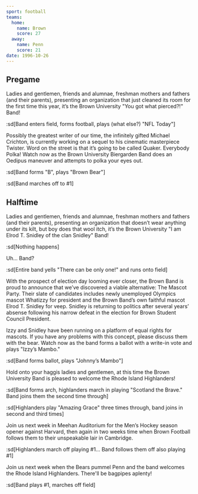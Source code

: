 ```yaml
---
sport: football
teams:
  home:
    name: Brown
    score: 27
  away:
    name: Penn
    score: 21
date: 1996-10-26
---
```


## Pregame

Ladies and gentlemen, friends and alumnae, freshman mothers and fathers (and their parents), presenting an organization that just cleaned its room for the first time this year, it’s the Brown University "You got what pierced?!" Band!

:sd[Band enters field, forms football, plays (what else?) "NFL Today"]

Possibly the greatest writer of our time, the infinitely gifted Michael Crichton, is currently working on a sequel to his cinematic masterpiece Twister. Word on the street is that it’s going to be called Quaker. Everybody Polka! Watch now as the Brown University Biergarden Band does an Oedipus maneuver and attempts to polka your eyes out.

:sd[Band forms "B", plays "Brown Bear"]

:sd[Band marches off to #1]

## Halftime

Ladies and gentlemen, friends and alumnae, freshman mothers and fathers (and their parents), presenting an organization that doesn’t wear anything under its kilt, but boy does that wool itch, it’s the Brown University "I am Elrod T. Snidley of the clan Snidley" Band!

:sd[Nothing happens]

Uh... Band?

:sd[Entire band yells "There can be only one!" and runs onto field]

With the prospect of election day looming ever closer, the Brown Band is proud to announce that we’ve discovered a viable alternative: The Mascot Party. Their slate of candidates includes newly unemployed Olympics mascot Whatizzy for president and the Brown Band’s own faithful mascot Elrod T. Snidley for veep. Snidley is returning to politics after several years’ absense following his narrow defeat in the election for Brown Student Council President.

Izzy and Snidley have been running on a platform of equal rights for mascots. If you have any problems with this concept, please discuss them with the bear. Watch now as the band forms a ballot with a write-in vote and plays "Izzy’s Mambo."

:sd[Band forms ballot, plays "Johnny’s Mambo"]

Hold onto your haggis ladies and gentlemen, at this time the Brown University Band is pleased to welcome the Rhode Island Highlanders!

:sd[Band forms arch, highlanders march in playing "Scotland the Brave." Band joins them the second time through]

:sd[Highlanders play "Amazing Grace" three times through, band joins in second and third times]

Join us next week in Meehan Auditorium for the Men’s Hockey season opener against Harvard, then again in two weeks time when Brown Football follows them to their unspeakable lair in Cambridge.

:sd[Highlanders march off playing #1... Band follows them off also playing #1]

Join us next week when the Bears pummel Penn and the band welcomes the Rhode Island Highlanders. There'll be bagpipes aplenty!

:sd[Band plays #1, marches off field]

